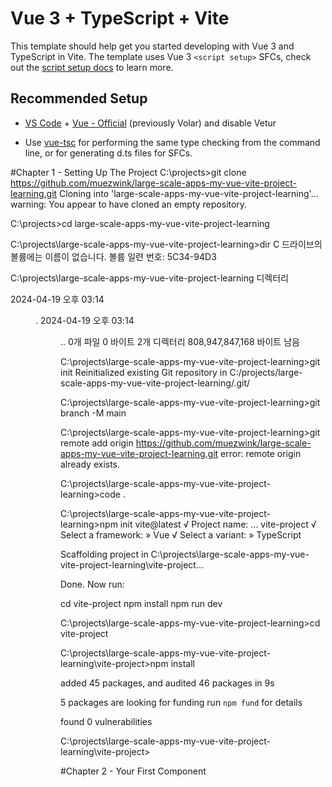 # Vue 3 + TypeScript + Vite

This template should help get you started developing with Vue 3 and TypeScript in Vite. The template uses Vue 3 `<script setup>` SFCs, check out the [script setup docs](https://v3.vuejs.org/api/sfc-script-setup.html#sfc-script-setup) to learn more.

## Recommended Setup

- [VS Code](https://code.visualstudio.com/) + [Vue - Official](https://marketplace.visualstudio.com/items?itemName=Vue.volar) (previously Volar) and disable Vetur

- Use [vue-tsc](https://github.com/vuejs/language-tools/tree/master/packages/tsc) for performing the same type checking from the command line, or for generating d.ts files for SFCs.

#Chapter 1 - Setting Up The Project
C:\projects>git clone https://github.com/muezwink/large-scale-apps-my-vue-vite-project-learning.git
Cloning into 'large-scale-apps-my-vue-vite-project-learning'...
warning: You appear to have cloned an empty repository.

C:\projects>cd large-scale-apps-my-vue-vite-project-learning

C:\projects\large-scale-apps-my-vue-vite-project-learning>dir
 C 드라이브의 볼륨에는 이름이 없습니다.
 볼륨 일련 번호: 5C34-94D3

 C:\projects\large-scale-apps-my-vue-vite-project-learning 디렉터리

2024-04-19  오후 03:14    <DIR>          .
2024-04-19  오후 03:14    <DIR>          ..
               0개 파일                   0 바이트
               2개 디렉터리  808,947,847,168 바이트 남음

C:\projects\large-scale-apps-my-vue-vite-project-learning>git init
Reinitialized existing Git repository in C:/projects/large-scale-apps-my-vue-vite-project-learning/.git/

C:\projects\large-scale-apps-my-vue-vite-project-learning>git branch -M main

C:\projects\large-scale-apps-my-vue-vite-project-learning>git remote add origin https://github.com/muezwink/large-scale-apps-my-vue-vite-project-learning.git
error: remote origin already exists.

C:\projects\large-scale-apps-my-vue-vite-project-learning>code .

C:\projects\large-scale-apps-my-vue-vite-project-learning>npm init vite@latest
√ Project name: ... vite-project
√ Select a framework: » Vue
√ Select a variant: » TypeScript

Scaffolding project in C:\projects\large-scale-apps-my-vue-vite-project-learning\vite-project...

Done. Now run:

  cd vite-project
  npm install
  npm run dev


C:\projects\large-scale-apps-my-vue-vite-project-learning>cd vite-project

C:\projects\large-scale-apps-my-vue-vite-project-learning\vite-project>npm install

added 45 packages, and audited 46 packages in 9s

5 packages are looking for funding
  run `npm fund` for details

found 0 vulnerabilities

C:\projects\large-scale-apps-my-vue-vite-project-learning\vite-project>

#Chapter 2 - Your First Component
